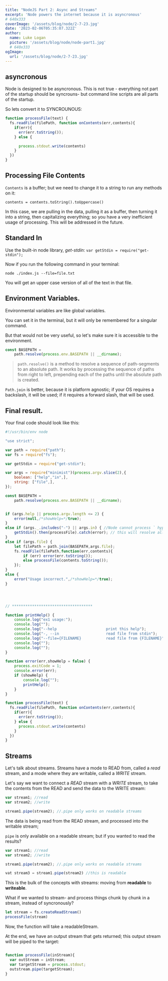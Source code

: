 ```yaml
---
title: "NodeJS Part 2: Async and Streams"
excerpt: 'Node powers the internet because it is asyncronous'
# 640x333
coverImage: '/assets/blog/node/2-7-23.jpg'
date: '2023-02-06T05:35:07.322Z'
author:
  name: Luke Logan
  picture: '/assets/blog/node/node-part1.jpg'
  # 640x333
ogImage:
  url: '/assets/blog/node/2-7-23.jpg'
---
```



## asyncronous

Node is designed to be asyncronous. This is not true - everything not part of the startup should be syncrouns- but command line scripts are all parts of the startup.

So lets convert it to SYNCROUNOUS:

```js
function processFile(text) {
  fs.readFile(filePath, function onContents(err,contents){
    if(err){
      err(err.toString());
    } else {

      process.stdout.write(contents)
    }
  })
}
```

## Processing File Contents

`Contents` is a buffer; but we need to change it to a string to run any methods on it:

`contents = contents.toString().toUppercase()`

In this case, we are pulling in the data, pulling it as a buffer, then turning it into a string, then capitalizing everything; so you have a very inefficient usage of processing. This will be addressed in the future.

## Standard In

Use the built-in node library, *get-stdin*:
`var getStdin = require("get-stdin");`

Now if you run the following command in your terminal:

` node ./index.js --file=file.txt `

You will get an upper case version of all of the text in that file.


## Environment Variables.

Environmental variables are like global variables.

You can set it in the terminal, but it will only be remembered for a singular command.

But that would not be very useful, so let's make sure it is accessible to the environment.

```js
const BASEPATH =
	path.resolve(process.env.BASEPATH || __dirname);
  ```

> `path.resolve()` is a method to resolve a sequence of path-segments to an absolute path. It works by processing the sequence of paths from right to left, prepending each of the paths until the absolute path is created.


`Path.join` is better, because it is platform agnostic; if your OS requires a backslash, it will be used; if it requires a forward slash, that will be used.
## Final result.

Your final code should look like this:

```js
#!/usr/bin/env node

"use strict";

var path = require("path");
var fs = require("fs");

var getStdin = require("get-stdin");

var args = require("minimist")(process.argv.slice(2),{
	boolean: ["help","in",],
	string: ["file",],
});

const BASEPATH =
	path.resolve(process.env.BASEPATH || __dirname);


if (args.help || process.argv.length <= 2) {
	error(null,/*showHelp=*/true);
}
else if (args._.includes("-") || args.in) { //Node cannot process ` hyphen, so it must be proccessed as a string this way
	getStdin().then(processFile).catch(error); // this will resolve all promises; all errors will be processed as an error.
}
else if (args.file) {
	let filePath = path.join(BASEPATH,args.file);
	fs.readFile(filePath,function(err,contents){
		if (err) error(err.toString());
		else processFile(contents.toString());
	});
}
else {
	error("Usage incorrect.",/*showHelp=*/true);
}




// ************************************

function printHelp() {
	console.log("ex1 usage:");
	console.log("");
	console.log("--help                      print this help");
	console.log("-, --in                     read file from stdin");
	console.log("--file={FILENAME}           read file from {FILENAME}");
	console.log("");
	console.log("");
}

function error(err,showHelp = false) {
	process.exitCode = 1;
	console.error(err);
	if (showHelp) {
		console.log("");
		printHelp();
	}
}

function processFile(text) {
  fs.readFile(filePath, function onContents(err,contents){
    if(err){
      err(err.toString());
    } else {
      process.stdout.write(contents)
    }
  })
}

```


## Streams

Let's talk about streams. Streams have a mode to READ from, called a *read* stream, and a mode where they are writable, called a *WRITE* stream.

Let's say we want to connect a *READ* stream with a *WRITE* stream, to take the contents from the READ and send the data to the WRITE stream:

```js
var stream1; //read
var stream2; //write

stream1.pipe(stream2); //.pipe only works on readable streams
```

The data is being read from the READ stream, and processed into the writable stream;

`pipe` is only available on a readable stream; but if you wanted to read the results?

```js
var stream1; //read
var stream2; //write

stream1.pipe(stream2); //.pipe only works on readable streams

vat stream3 = stream1.pipe(stream2) //this is readable
```

This is the bulk of the concepts with streams: moving from **readable** to **writeable**.

What if we wanted to stream- and process things chunk by chunk in a stream, instead of syncronously?


```js
let stream = fs.createReadStream()
processFile(stream)
```

Now, the function will take a readableStream.

At the end, we have an output stream that gets returned; this output stream will be piped to the target:

```js

function processFile(inStream){
  var outStream = inStream;
  var targetStream = process.stdout;
  outstream.pipe(targetStream);
}

```


